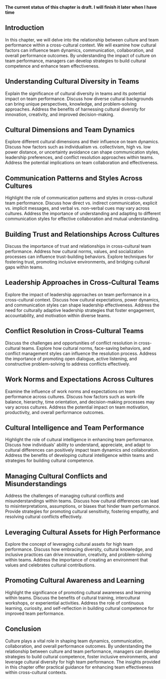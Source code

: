 **The current status of this chapter is draft. I will finish it later when I have time**

Introduction
------------

In this chapter, we will delve into the relationship between culture and team performance within a cross-cultural context. We will examine how cultural factors can influence team dynamics, communication, collaboration, and overall performance outcomes. By understanding the impact of culture on team performance, managers can develop strategies to build cultural competence and enhance team effectiveness.

Understanding Cultural Diversity in Teams
-----------------------------------------

Explain the significance of cultural diversity in teams and its potential impact on team performance. Discuss how diverse cultural backgrounds can bring unique perspectives, knowledge, and problem-solving approaches. Address the benefits of harnessing cultural diversity for innovation, creativity, and improved decision-making.

Cultural Dimensions and Team Dynamics
-------------------------------------

Explore different cultural dimensions and their influence on team dynamics. Discuss how factors such as individualism vs. collectivism, high vs. low power distance, or uncertainty avoidance can shape communication styles, leadership preferences, and conflict resolution approaches within teams. Address the potential implications on team collaboration and effectiveness.

Communication Patterns and Styles Across Cultures
-------------------------------------------------

Highlight the role of communication patterns and styles in cross-cultural team performance. Discuss how direct vs. indirect communication, explicit vs. implicit messages, and verbal vs. non-verbal cues may vary across cultures. Address the importance of understanding and adapting to different communication styles for effective collaboration and mutual understanding.

Building Trust and Relationships Across Cultures
------------------------------------------------

Discuss the importance of trust and relationships in cross-cultural team performance. Address how cultural norms, values, and socialization processes can influence trust-building behaviors. Explore techniques for fostering trust, promoting inclusive environments, and bridging cultural gaps within teams.

Leadership Approaches in Cross-Cultural Teams
---------------------------------------------

Explore the impact of leadership approaches on team performance in a cross-cultural context. Discuss how cultural expectations, power dynamics, and communication styles can shape leadership effectiveness. Address the need for culturally adaptive leadership strategies that foster engagement, accountability, and motivation within diverse teams.

Conflict Resolution in Cross-Cultural Teams
-------------------------------------------

Discuss the challenges and opportunities of conflict resolution in cross-cultural teams. Explore how cultural norms, face-saving behaviors, and conflict management styles can influence the resolution process. Address the importance of promoting open dialogue, active listening, and constructive problem-solving to address conflicts effectively.

Work Norms and Expectations Across Cultures
-------------------------------------------

Examine the influence of work norms and expectations on team performance across cultures. Discuss how factors such as work-life balance, hierarchy, time orientation, and decision-making processes may vary across cultures. Address the potential impact on team motivation, productivity, and overall performance outcomes.

Cultural Intelligence and Team Performance
------------------------------------------

Highlight the role of cultural intelligence in enhancing team performance. Discuss how individuals' ability to understand, appreciate, and adapt to cultural differences can positively impact team dynamics and collaboration. Address the benefits of developing cultural intelligence within teams and strategies for building cultural competence.

Managing Cultural Conflicts and Misunderstandings
-------------------------------------------------

Address the challenges of managing cultural conflicts and misunderstandings within teams. Discuss how cultural differences can lead to misinterpretations, assumptions, or biases that hinder team performance. Provide strategies for promoting cultural sensitivity, fostering empathy, and resolving cultural conflicts effectively.

Leveraging Cultural Assets for High Performance
-----------------------------------------------

Explore the concept of leveraging cultural assets for high team performance. Discuss how embracing diversity, cultural knowledge, and inclusive practices can drive innovation, creativity, and problem-solving within teams. Address the importance of creating an environment that values and celebrates cultural contributions.

Promoting Cultural Awareness and Learning
-----------------------------------------

Highlight the significance of promoting cultural awareness and learning within teams. Discuss the benefits of cultural training, intercultural workshops, or experiential activities. Address the role of continuous learning, curiosity, and self-reflection in building cultural competence for improved team performance.

Conclusion
----------

Culture plays a vital role in shaping team dynamics, communication, collaboration, and overall performance outcomes. By understanding the relationship between culture and team performance, managers can develop strategies to build cultural competence, foster inclusive environments, and leverage cultural diversity for high team performance. The insights provided in this chapter offer practical guidance for enhancing team effectiveness within cross-cultural contexts.
